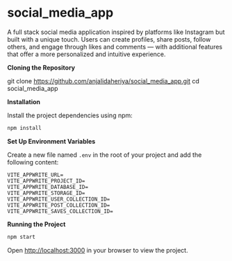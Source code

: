# social_media_app
A full stack social media application inspired by platforms like Instagram but built with a unique touch. Users can create profiles, share posts, follow others, and engage through likes and comments — with additional features that offer a more personalized and intuitive experience.

**Cloning the Repository**

git clone https://github.com/anjalidaheriya/social_media_app.git
cd social_media_app 

**Installation**

Install the project dependencies using npm:

```bash
npm install
```
**Set Up Environment Variables**

Create a new file named `.env` in the root of your project and add the following content:

```env
VITE_APPWRITE_URL=
VITE_APPWRITE_PROJECT_ID=
VITE_APPWRITE_DATABASE_ID=
VITE_APPWRITE_STORAGE_ID=
VITE_APPWRITE_USER_COLLECTION_ID=
VITE_APPWRITE_POST_COLLECTION_ID=
VITE_APPWRITE_SAVES_COLLECTION_ID=
```

**Running the Project**

```bash
npm start
```

Open [http://localhost:3000](http://localhost:3000) in your browser to view the project.
